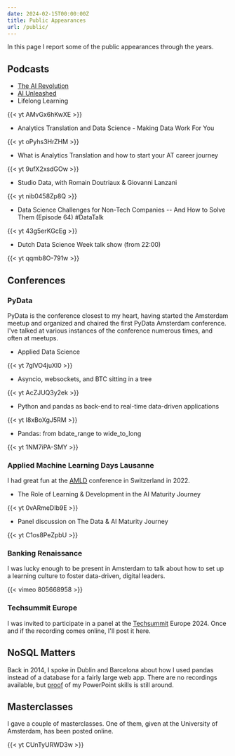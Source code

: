 ```yaml
---
date: 2024-02-15T00:00:00Z
title: Public Appearances
url: /public/
---
```


In this page I report some of the public appearances through the years.

## Podcasts

- [The AI Revolution](https://www.linkedin.com/events/7061712639466381312/comments/)
- [AI Unleashed](https://archipelacademy.com/en/inspiration/podcasts/ai-unleashed-3-indispensable-tips-for-harnessing-ai-in-your-lms-system/)
- Lifelong Learning

{{< yt AMvGx6hKwXE >}}

- Analytics Translation and Data Science - Making Data Work For You

{{< yt oPyhs3HrZHM >}}

- What is Analytics Translation and how to start your AT career journey

{{< yt 9ufX2xsdGOw >}}

- Studio Data, with Romain Doutriaux & Giovanni Lanzani

{{< yt nib0458Zp8Q >}}

- Data Science Challenges for Non-Tech Companies -- And How to Solve Them (Episode 64) #DataTalk

{{< yt 43g5erKGcEg >}}

- Dutch Data Science Week talk show (from 22:00)

{{< yt qqmb8O-791w >}}


## Conferences

### PyData

PyData is the conference closest to my heart, having started the Amsterdam meetup and organized and chaired the first PyData Amsterdam conference. I've talked at various instances of the conference numerous times, and often at meetups.

- Applied Data Science

{{< yt 7glVO4juXl0 >}}

- Asyncio, websockets, and BTC sitting in a tree

{{< yt AcZJUQ3y2ek >}}

- Python and pandas as back-end to real-time data-driven applications

{{< yt I8xBoXgJ5RM >}}

- Pandas: from bdate_range to wide_to_long

{{< yt 1NM7iPA-SMY >}}

### Applied Machine Learning Days Lausanne

I had great fun at the [AMLD] conference in Switzerland in 2022.

- The Role of Learning & Development in the AI Maturity Journey

{{< yt 0vARmeDIb9E >}}

- Panel discussion on The Data & AI Maturity Journey

{{< yt C1os8PeZpbU >}}

### Banking Renaissance

I was lucky enough to be present in Amsterdam to talk about how to set up a learning culture to foster data-driven, digital leaders.

{{< vimeo 805668958 >}}

### Techsummit Europe

I was invited to participate in a panel at the [Techsummit] Europe 2024. Once and if the recording comes online, I'll post it here.

## NoSQL Matters

Back in 2014, I spoke in Dublin and Barcelona about how I used pandas instead of a database for a fairly large web app. There are no recordings available, but [proof] of my PowerPoint skills is still around.


## Masterclasses

I gave a couple of masterclasses. One of them, given at the University of Amsterdam, has been posted online.

{{< yt CUnTyURWD3w >}}

[AMLD]: https://appliedmldays.org/events/amld-epfl-2022
[Techsummit]: https://xebia.ai/europe-tech-summit-gl
[proof]: https://2014.nosql-matters.org/dub/wp-content/uploads/2014/09/NoSQL-Dublin-GLANZANI.pdf
